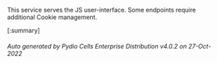 






This service serves the JS user-interface. Some endpoints require additional Cookie management.

[:summary]

###### Auto generated by Pydio Cells Enterprise Distribution v4.0.2 on 27-Oct-2022
